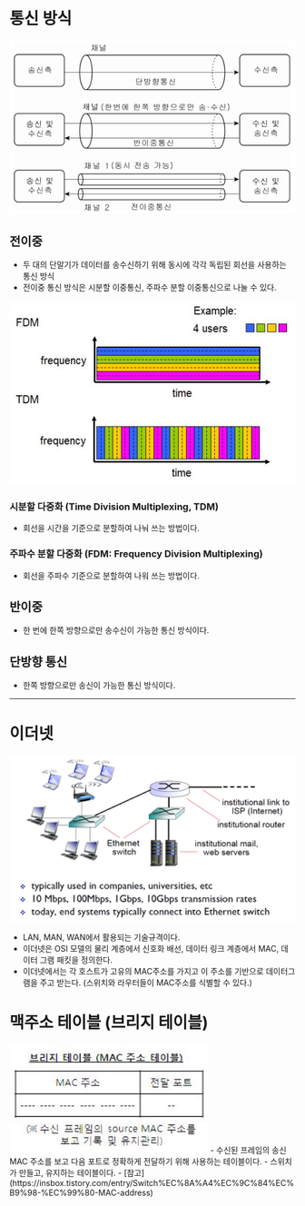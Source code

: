 
# 통신 방식
<img src="./img/full-duplex-half-duplex1.png" width="550" />

## 전이중

- 두 대의 단말기가 데이터를 송수신하기 위해 동시에 각각 독립된 회선을 사용하는 통신 방식
- 전이중 통신 방식은 시분할 이중통신, 주파수 분할 이중통신으로 나눌 수 있다.

<img src="./img/full-duplex-half-duplex2.jpeg" width="550"/>

### 시분할 다중화 (Time Division Multiplexing, TDM)

- 회선을 시간을 기준으로 분할하여 나눠 쓰는 방법이다.

### 주파수 분할 다중화 (FDM: Frequency Division  Multiplexing)

- 회선을 주파수 기준으로 분할하여 나워 쓰는 방법이다. 

##  반이중

- 한 번에 한쪽 방향으로만 송수신이 가능한 통신 방식이다.

## 단방향 통신

- 한쪽 방향으로만 송신이 가능한 통신 방식이다. 

----

# 이더넷
<img src="./img/full-duplex-half-duplex3.png" width="550" />

- LAN, MAN, WAN에서 활용되는 기술규격이다.
- 이더넷은 OSI 모델의 물리 계층에서 신호화 배선, 데이터 링크 계층에서 MAC, 데이터 그램 패킷을 정의한다.
- 이더넷에서는 각 호스트가 고유의 MAC주소를 가지고 이 주소를 기반으로 데이터그램을 주고 받는다. (스위치와 라우터들이 MAC주소를 식별할 수 있다.)

# 맥주소 테이블 (브리지 테이블)
<img src="./img/full-duplex-half-duplex4.jpeg" width="350"/>
- 수신된 프레임의 송신 MAC 주소를 보고 다음 포트로 정확하게 전달하기 위해 사용하는 테이블이다.
- 스위치가 만들고, 유지하는 테이블이다.
- [참고](https://insbox.tistory.com/entry/Switch%EC%8A%A4%EC%9C%84%EC%B9%98-%EC%99%80-MAC-address)



